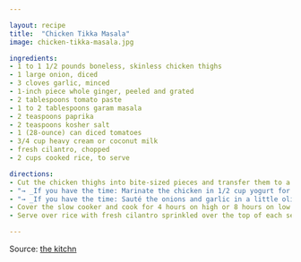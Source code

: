 ```yaml
---

layout: recipe
title:  "Chicken Tikka Masala"
image: chicken-tikka-masala.jpg

ingredients:
- 1 to 1 1/2 pounds boneless, skinless chicken thighs
- 1 large onion, diced
- 3 cloves garlic, minced
- 1-inch piece whole ginger, peeled and grated
- 2 tablespoons tomato paste
- 1 to 2 tablespoons garam masala
- 2 teaspoons paprika
- 2 teaspoons kosher salt
- 1 (28-ounce) can diced tomatoes
- 3/4 cup heavy cream or coconut milk
- fresh cilantro, chopped
- 2 cups cooked rice, to serve

directions:
- Cut the chicken thighs into bite-sized pieces and transfer them to a 3-quart or larger slow cooker. Stir in the onion, garlic, ginger, tomato paste, 1 tablespoon of garam masala, paprika, and kosher salt until the chicken is evenly covered with spices. Stir in the diced tomatoes with their juices.
- "→ _If you have the time: Marinate the chicken in 1/2 cup yogurt for up to 6 hours. Shake to remove excess yogurt before transferring to the slow cooker._"
- "→ _If you have the time: Sauté the onions and garlic in a little olive oil over medium-high heat in a skillet until softened, then stir in the ginger, tomato paste, and spices until fragrant. Transfer to the slow cooker with the chicken and diced tomatoes. This will give your tikka masala more depth of flavor._"
- Cover the slow cooker and cook for 4 hours on high or 8 hours on low (or dutch oven @ 325º for 2 hours, or 225º for 4 hours). Fifteen minutes before the end of cooking, stir in the heavy cream. If you prefer a thicker sauce, leave the slow cooker uncovered for the last 15 minutes. Taste and add more garam masala or salt to taste.
- Serve over rice with fresh cilantro sprinkled over the top of each serving. The tikka masala can be refrigerated for 3 to 4 days or frozen for 3 to 4 months.

---
```


Source: [the kitchn](https://www.thekitchn.com/recipe-slow-cooker-chicken-tikka-masala-recipes-from-the-kitchn-211284)
